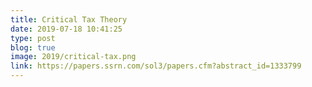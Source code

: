 ```yaml
---
title: Critical Tax Theory
date: 2019-07-18 10:41:25
type: post
blog: true
image: 2019/critical-tax.png
link: https://papers.ssrn.com/sol3/papers.cfm?abstract_id=1333799
---
```






